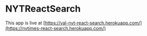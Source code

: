 # NYTReactSearch

This app is live at [https://val-nyt-react-search.herokuapp.com/](https://nytimes-react-search.herokuapp.com/)
